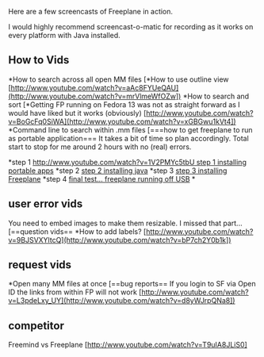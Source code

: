 <!-- toc -->

Here are a few screencasts of Freeplane in action.

I would highly recommend screencast-o-matic for recording as it works on every platform with Java installed.

## How to Vids
*How to search across all open MM files [*How to use outline view [http://www.youtube.com/watch?v=aAc8FYUeQAU](http://www.youtube.com/watch?v=mrVlmeWfOZw])
*How to search and sort [*Getting FP running on Fedora 13 was not as straight forward as I would have liked but it works (obviously) [http://www.youtube.com/watch?v=BoGcFq0SiWA](http://www.youtube.com/watch?v=xGBGwu1kVt4])
*Command line to search within .mm files [===how to get freeplane to run as portable application===
It takes a bit of time so plan accordingly. Total start to stop for me around 2 hours with no (real) errors.

*step 1 [http://www.youtube.com/watch?v=1V2PMYc5tbU step 1 installing portable apps](http://www.youtube.com/watch?v=i8uYqpnx86c])
*step 2 [step 2 installing java](http://www.youtube.com/watch?v=Ip5Xwo7t59w)
*step 3 [step 3 installing Freeplane](http://www.youtube.com/watch?v=hawaYgbwxJ0)
*step 4 [final test... freeplane running off USB](http://www.youtube.com/watch?v=oZs5MzK22KY)
*

## user error vids
You need to embed images to make them resizable. I missed that part... [==question vids==
*How to add labels? [http://www.youtube.com/watch?v=9BJSVXYltcQ](http://www.youtube.com/watch?v=bP7ch2Y0b1k])

## request vids
*Open many MM files at once [==bug reports==
If you login to SF via Open ID the links from within FP will not work [http://www.youtube.com/watch?v=L3pdeLxy_UY](http://www.youtube.com/watch?v=d8yWJrpQNa8])

## competitor
Freemind vs Freeplane [http://www.youtube.com/watch?v=T9uIA8JLiS0]

<!-- ({Category:Documentation}) -->

